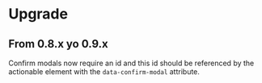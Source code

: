 Upgrade
=======

From 0.8.x yo 0.9.x
-------------------

Confirm modals now require an id and this id should be referenced by the actionable element with the `data-confirm-modal` attribute.
